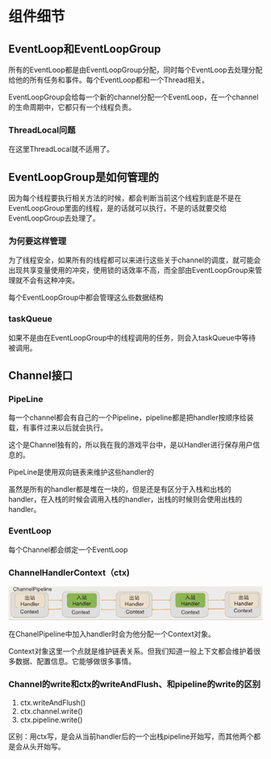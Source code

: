 # 组件细节

## EventLoop和EventLoopGroup

所有的EventLoop都是由EventLoopGroup分配，同时每个EventLoop去处理分配给他的所有任务和事件。每个EventLoop都和一个Thread相关。

EventLoopGroup会给每一个新的channel分配一个EventLoop，在一个channel的生命周期中，它都只有一个线程负责。

### ThreadLocal问题
在这里ThreadLocal就不适用了。

## EventLoopGroup是如何管理的
因为每个线程要执行相关方法的时候，都会判断当前这个线程到底是不是在EventLoopGroup里面的线程，是的话就可以执行，不是的话就要交给EventLoopGroup去处理了。
### 为何要这样管理
为了线程安全，如果所有的线程都可以来进行这些关于channel的调度，就可能会出现共享变量使用的冲突，使用锁的话效率不高，而全部由EventLoopGroup来管理就不会有这种冲突。

每个EventLoopGroup中都会管理这么些数据结构
### taskQueue
如果不是由在EventLoopGroup中的线程调用的任务，则会入taskQueue中等待被调用。


## Channel接口

### PipeLine
每一个channel都会有自己的一个Pipeline，pipeline都是把handler按顺序给装载，有事件过来以后就会执行。

这个是Channel独有的，所以我在我的游戏平台中，是以Handler进行保存用户信息的。

PipeLine是使用双向链表来维护这些handler的

虽然是所有的handler都是堆在一块的，但是还是有区分于入栈和出栈的handler，在入栈的时候会调用入栈的handler，出栈的时候则会使用出栈的handler。
### EventLoop
每个Channel都会绑定一个EventLoop

### ChannelHandlerContext（ctx)
![image](./channel_pipeline.png)

在ChanelPipeline中加入handler时会为他分配一个Context对象。

Context对象这里一个点就是维护链表关系。但我们知道一般上下文都会维护着很多数据、配置信息。它能够做很多事情。

### Channel的write和ctx的writeAndFlush、和pipeline的write的区别
1. ctx.writeAndFlush()
2. ctx.channel.write()
3. ctx.pipeline.write()

区别：用ctx写，是会从当前handler后的一个出栈pipeline开始写，而其他两个都是会从头开始写。


